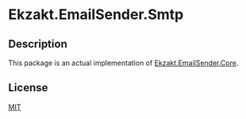 ﻿# Ekzakt.EmailSender.Smtp

## Description
This package is an actual implementation of [Ekzakt.EmailSender.Core](https://github.com/Ekzakt/Ekzakt.EmailSender/tree/master/Ekzakt.EmailSender.Core).

## License
[MIT](https://choosealicense.com/licenses/mit/)